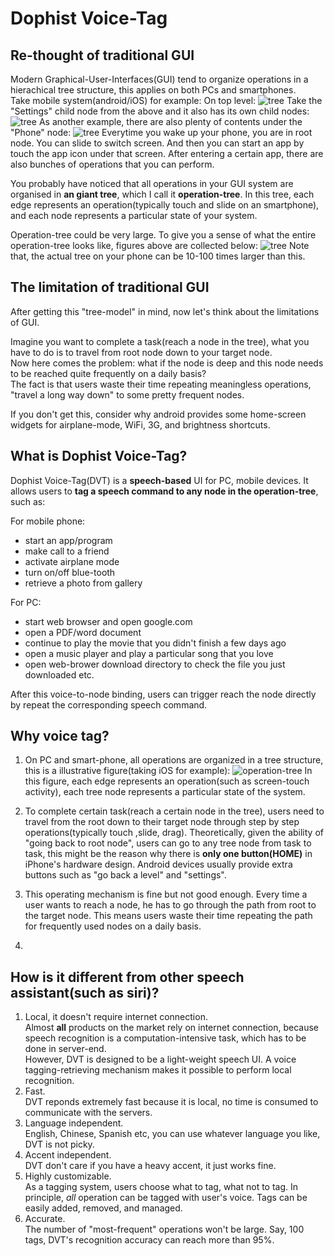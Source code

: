 Dophist Voice-Tag
===
Re-thought of traditional GUI
---
Modern Graphical-User-Interfaces(GUI) tend to organize operations in a hierachical tree structure, this applies on both PCs and smartphones.  
Take mobile system(android/iOS) for example:
On top level:
![tree](https://raw.github.com/dophist/launcher/master/misc/toptree.png)
Take the "Settings" child node from the above and it also has its own child nodes:
![tree](https://raw.github.com/dophist/launcher/master/misc/midtree1.png)
As another example, there are also plenty of contents under the "Phone" node:
![tree](https://raw.github.com/dophist/launcher/master/misc/midtree2.png)
Everytime you wake up your phone, you are in root node.  You can slide to switch screen.  And then you can start an app by touch the app icon under that screen.  After entering a certain app, there are also bunches of operations that you can perform.  

You probably have noticed that all operations in your GUI system are organised in __an giant tree__, which I call it __operation-tree__. In this tree, each edge represents an operation(typically touch and slide on an smartphone), and each node represents a particular state of your system.

Operation-tree could be very large. 
To give you a sense of what the entire operation-tree looks like, figures above are collected below:
![tree](https://raw.github.com/dophist/launcher/master/misc/bigtree.png)
Note that, the actual tree on your phone can be 10-100 times larger than this.

The limitation of traditional GUI
---
After getting this "tree-model" in mind, now let's think about the limitations of GUI.

Imagine you want to complete a task(reach a node in the tree), what you have to do is to travel from root node down to your target node.  
Now here comes the problem: what if the node is deep and this node needs to be reached quite frequently on a daily basis?  
The fact is that users waste their time repeating meaningless operations, "travel a long way down" to some pretty frequent nodes.

If you don't get this, consider why android provides some home-screen widgets for airplane-mode, WiFi, 3G, and brightness shortcuts.

What is Dophist Voice-Tag?
---
Dophist Voice-Tag(DVT) is a __speech-based__ UI for PC, mobile devices. It allows users to __tag a speech command to any node in the operation-tree__, such as:

For mobile phone:
* start an app/program
* make call to a friend
* activate airplane mode
* turn on/off blue-tooth
* retrieve a photo from gallery

For PC:
* start web browser and open google.com
* open a PDF/word document
* continue to play the movie that you didn't finish a few days ago
* open a music player and play a particular song that you love
* open web-brower download directory to check the file you just downloaded
etc.

After this voice-to-node binding, users can trigger reach the node directly by repeat the corresponding speech command.

Why voice tag?
---
1. On PC and smart-phone, all operations are organized in a tree structure, this is a illustrative figure(taking iOS for example):
![operation-tree](https://raw.github.com/dophist/launcher/master/misc/tree.png)
In this figure, each edge represents an operation(such as screen-touch activity), each tree node represents a particular state of the system.

2. To complete certain task(reach a certain node in the tree), users need to travel from the root down to their target node through step by step operations(typically touch ,slide, drag).  Theoretically, given the ability of "going back to root node", users can go to any tree node from task to task, this might be the reason why there is __only one button(HOME)__ in iPhone's hardware design.  Android devices usually provide extra buttons such as "go back a level" and "settings".

3. This operating mechanism is fine but not good enough. Every time a user wants to reach a node, he has to go through the path from root to the target node.  This means users waste their time repeating the path for frequently used nodes on a daily basis.

4. 

How is it different from other speech assistant(such as siri)?
---
1. Local, it doesn't require internet connection.  
    Almost __all__ products on the market rely on internet connection, because speech recognition is a computation-intensive task, which has to be done in server-end.  
    However, DVT is designed to be a light-weight speech UI.  A voice tagging-retrieving mechanism makes it possible to perform local recognition.
2. Fast.  
    DVT reponds extremely fast because it is local, no time is consumed to communicate with the servers.
3. Language independent.  
    English, Chinese, Spanish etc, you can use whatever language you like, DVT is not picky.
4. Accent independent.  
    DVT don't care if you have a heavy accent, it just works fine.
5. Highly customizable.  
    As a tagging system, users choose what to tag, what not to tag.  In principle, *all* operation can be tagged with user's voice.  Tags can be easily added, removed, and managed.
6. Accurate.  
    The number of "most-frequent" operations won't be large.  Say, 100 tags, DVT's recognition accuracy can reach more than 95%.
